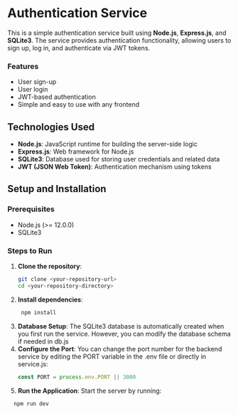 # Authentication Service

This is a simple authentication service built using **Node.js**, **Express.js**, and **SQLite3**. The service provides authentication functionality, allowing users to sign up, log in, and authenticate via JWT tokens.

### Features
- User sign-up
- User login
- JWT-based authentication
- Simple and easy to use with any frontend

## Technologies Used
- **Node.js**: JavaScript runtime for building the server-side logic
- **Express.js**: Web framework for Node.js
- **SQLite3**: Database used for storing user credentials and related data
- **JWT (JSON Web Token)**: Authentication mechanism using tokens

## Setup and Installation

### Prerequisites
- Node.js (>= 12.0.0)
- SQLite3

### Steps to Run

1. **Clone the repository**:
   ```bash
   git clone <your-repository-url>
   cd <your-repository-directory>
2. **Install dependencies**:
   ```bash
    npm install
3. **Database Setup**:
   The SQLite3 database is automatically created when you first run the service. However, you can modify the database schema if needed in db.js
4. **Configure the Port**:
   You can change the port number for the backend service by editing the PORT variable in the .env file or directly in service.js:
   ```js
   const PORT = process.env.PORT || 3000
5. **Run the Application**:
 Start the server by running:
 ```bash
   npm run dev
